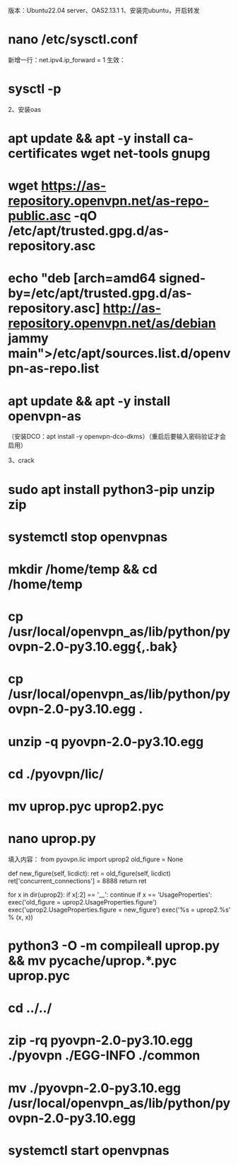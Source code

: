 版本：Ubuntu22.04 server、OAS2.13.1
1、安装完ubuntu，开启转发
# nano /etc/sysctl.conf
新增一行：net.ipv4.ip_forward = 1
生效：
# sysctl -p

2、安装oas
# apt update && apt -y install ca-certificates wget net-tools gnupg
# wget https://as-repository.openvpn.net/as-repo-public.asc -qO /etc/apt/trusted.gpg.d/as-repository.asc
# echo "deb [arch=amd64 signed-by=/etc/apt/trusted.gpg.d/as-repository.asc] http://as-repository.openvpn.net/as/debian jammy main">/etc/apt/sources.list.d/openvpn-as-repo.list
# apt update && apt -y install openvpn-as
（安装DCO：apt install -y openvpn-dco-dkms）（重启后要输入密码验证才会启用）

3、crack
# sudo apt install python3-pip unzip zip
# systemctl stop openvpnas
# mkdir /home/temp && cd /home/temp
# cp /usr/local/openvpn_as/lib/python/pyovpn-2.0-py3.10.egg{,.bak}
# cp /usr/local/openvpn_as/lib/python/pyovpn-2.0-py3.10.egg .
# unzip -q pyovpn-2.0-py3.10.egg 
# cd ./pyovpn/lic/
# mv uprop.pyc uprop2.pyc
# nano uprop.py
填入内容：
from pyovpn.lic import uprop2
old_figure = None
 
def new_figure(self, licdict):
      ret = old_figure(self, licdict)
      ret['concurrent_connections'] = 8888
      return ret
 
for x in dir(uprop2):
      if x[:2] == '__':
         continue
      if x == 'UsageProperties':
         exec('old_figure = uprop2.UsageProperties.figure')
         exec('uprop2.UsageProperties.figure = new_figure')
      exec('%s = uprop2.%s' % (x, x))
# python3 -O -m compileall uprop.py && mv __pycache__/uprop.*.pyc uprop.pyc
# cd ../../
# zip -rq pyovpn-2.0-py3.10.egg ./pyovpn ./EGG-INFO ./common
# mv ./pyovpn-2.0-py3.10.egg /usr/local/openvpn_as/lib/python/pyovpn-2.0-py3.10.egg
# systemctl start openvpnas

